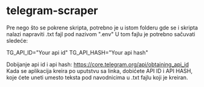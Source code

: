 # telegram-scraper

Pre nego što se pokrene skripta, potrebno je u istom folderu gde se i skripta nalazi napraviti .txt fajl pod nazivom ".env"
U tom fajlu je potrebno sačuvati sledeće:

TG_API_ID="Your api id"
TG_API_HASH="Your api hash"

Dobijanje api id i api hash: https://core.telegram.org/api/obtaining_api_id
Kada se aplikacija kreira po uputstvu sa linka, dobićete API ID i API HASH, koje ćete uneti umesto teksta pod navodnicima u .txt fajlu koji je kreiran.
